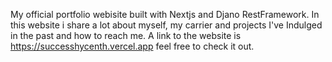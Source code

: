 My official portfolio webisite built with Nextjs and Djano RestFramework. In this website i share a lot about myself, my carrier and projects I've Indulged in the past and how to reach me.
A link to the website is https://successhycenth.vercel.app
feel free to check it out.
